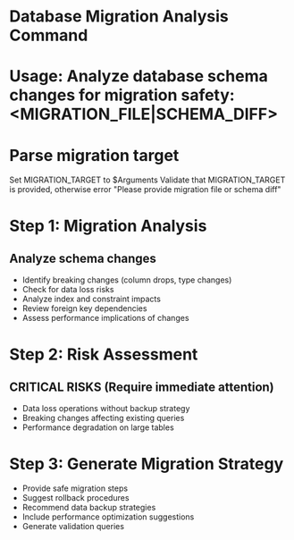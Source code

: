 # Database Migration Analysis Command
# Usage: Analyze database schema changes for migration safety: <MIGRATION_FILE|SCHEMA_DIFF>

# Parse migration target
Set MIGRATION_TARGET to $Arguments
Validate that MIGRATION_TARGET is provided, otherwise error "Please provide migration file or schema diff"

# Step 1: Migration Analysis
## Analyze schema changes
- Identify breaking changes (column drops, type changes)
- Check for data loss risks
- Analyze index and constraint impacts
- Review foreign key dependencies
- Assess performance implications of changes

# Step 2: Risk Assessment
## CRITICAL RISKS (Require immediate attention)
- Data loss operations without backup strategy
- Breaking changes affecting existing queries
- Performance degradation on large tables

# Step 3: Generate Migration Strategy
- Provide safe migration steps
- Suggest rollback procedures
- Recommend data backup strategies
- Include performance optimization suggestions
- Generate validation queries
